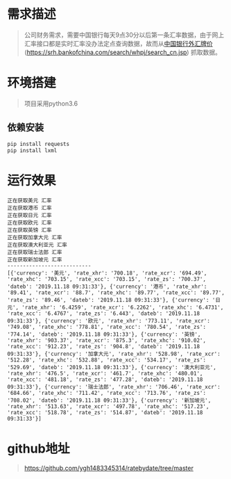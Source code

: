 # 需求描述
> 公司财务需求，需要中国银行每天9点30分以后第一条汇率数据，由于网上汇率接口都是实时汇率没办法定点查询数据，故而从[中国银行外汇牌价](https://srh.bankofchina.com/search/whpj/search_cn.jsp)(https://srh.bankofchina.com/search/whpj/search_cn.jsp) 抓取数据。
# 环境搭建
> 项目采用python3.6
## 依赖安装
```python
pip install requests
pip install lxml
```

# 运行效果
```language
正在获取美元 汇率
正在获取港币 汇率
正在获取日元 汇率
正在获取欧元 汇率
正在获取英镑 汇率
正在获取加拿大元 汇率
正在获取澳大利亚元 汇率
正在获取瑞士法郎 汇率
正在获取新加坡元 汇率
---------------------------
[{'currency': '美元', 'rate_xhr': '700.18', 'rate_xcr': '694.49', 'rate_xhc': '703.15', 'rate_xcc': '703.15', 'rate_zs': '700.37', 'dateb': '2019.11.18 09:31:33'}, {'currency': '港币', 'rate_xhr': '89.41', 'rate_xcr': '88.7', 'rate_xhc': '89.77', 'rate_xcc': '89.77', 'rate_zs': '89.46', 'dateb': '2019.11.18 09:31:33'}, {'currency': '日元', 'rate_xhr': '6.4259', 'rate_xcr': '6.2262', 'rate_xhc': '6.4731', 'rate_xcc': '6.4767', 'rate_zs': '6.443', 'dateb': '2019.11.18 09:31:33'}, {'currency': '欧元', 'rate_xhr': '773.11', 'rate_xcr': '749.08', 'rate_xhc': '778.81', 'rate_xcc': '780.54', 'rate_zs': '774.14', 'dateb': '2019.11.18 09:31:33'}, {'currency': '英镑', 'rate_xhr': '903.37', 'rate_xcr': '875.3', 'rate_xhc': '910.02', 'rate_xcc': '912.23', 'rate_zs': '904.8', 'dateb': '2019.11.18 09:31:33'}, {'currency': '加拿大元', 'rate_xhr': '528.98', 'rate_xcr': '512.28', 'rate_xhc': '532.88', 'rate_xcc': '534.17', 'rate_zs': '529.69', 'dateb': '2019.11.18 09:31:33'}, {'currency': '澳大利亚元', 'rate_xhr': '476.5', 'rate_xcr': '461.7', 'rate_xhc': '480.01', 'rate_xcc': '481.18', 'rate_zs': '477.28', 'dateb': '2019.11.18 09:31:33'}, {'currency': '瑞士法郎', 'rate_xhr': '706.46', 'rate_xcr': '684.66', 'rate_xhc': '711.42', 'rate_xcc': '713.76', 'rate_zs': '708.02', 'dateb': '2019.11.18 09:31:33'}, {'currency': '新加坡元', 'rate_xhr': '513.63', 'rate_xcr': '497.78', 'rate_xhc': '517.23', 'rate_xcc': '518.78', 'rate_zs': '514.87', 'dateb': '2019.11.18 09:31:33'}]
```
# github地址
> https://github.com/ygh1483345314/ratebydate/tree/master
